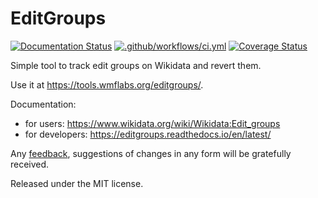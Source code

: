 EditGroups
==========

[![Documentation Status](https://readthedocs.org/projects/editgroups/badge/?version=latest)](https://editgroups.readthedocs.io/en/latest/?badge=latest) [![.github/workflows/ci.yml](https://github.com/Wikidata/editgroups/actions/workflows/ci.yml/badge.svg)](https://github.com/Wikidata/editgroups/actions/workflows/ci.yml) [![Coverage Status](https://coveralls.io/repos/github/Wikidata/editgroups/badge.svg?branch=master)](https://coveralls.io/github/Wikidata/editgroups?branch=master)

Simple tool to track edit groups on Wikidata and revert them.

Use it at https://tools.wmflabs.org/editgroups/.

Documentation:
* for users: https://www.wikidata.org/wiki/Wikidata:Edit_groups
* for developers: https://editgroups.readthedocs.io/en/latest/

Any [feedback](https://github.com/Wikidata/editgroups/isues), suggestions of changes in any form will be gratefully received.

Released under the MIT license.
